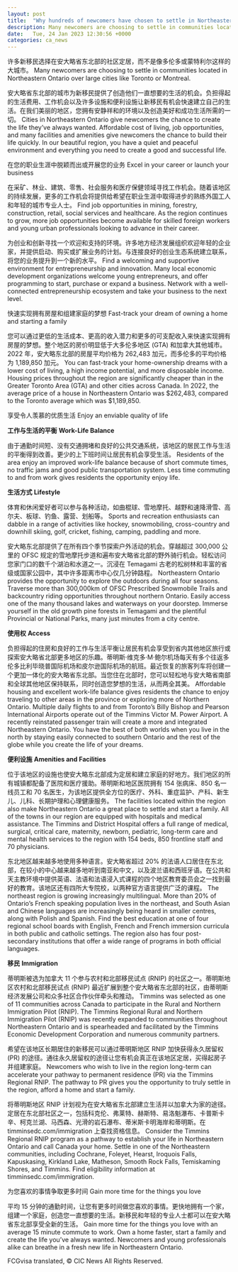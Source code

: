 ```yaml
---
layout: post
title:  "Why hundreds of newcomers have chosen to settle in Northeastern Ontario in the past three years"
description: Many newcomers are choosing to settle in communities located in Northeastern Ontario over large cities like Toronto or Montreal. Cities in Northeastern Ontario give newcomers the chance to create the life they’ve always wanted. Affordable cost of living, job opportunities, and many facilities and amenities give newcomers the chance to build their life quickly. In […]
date:   Tue, 24 Jan 2023 12:30:56 +0000
categories: ca_news
---
```

	
许多新移民选择在安大略省东北部的社区定居，而不是像多伦多或蒙特利尔这样的大城市。	Many newcomers are choosing to settle in communities located in Northeastern Ontario over large cities like Toronto or Montreal.
	
安大略省东北部的城市为新移民提供了创造他们一直想要的生活的机会。负担得起的生活费用、工作机会以及许多设施和便利设施让新移民有机会快速建立自己的生活。在我们美丽的地区，您拥有安静祥和的环境以及创造美好和成功生活所需的一切。	Cities in Northeastern Ontario give newcomers the chance to create the life they’ve always wanted. Affordable cost of living, job opportunities, and many facilities and amenities give newcomers the chance to build their life quickly. In our beautiful region, you have a quiet and peaceful environment and everything you need to create a good and successful life.
	
在您的职业生涯中脱颖而出或开展您的业务	Excel in your career or launch your business
	
在采矿、林业、建筑、零售、社会服务和医疗保健领域寻找工作机会。随着该地区的持续发展，更多的工作机会将提供给希望在职业生涯中取得进步的熟练外国工人和年轻的城市专业人士。	Find job opportunities in mining, forestry, construction, retail, social services and healthcare. As the region continues to grow, more job opportunities become available for skilled foreign workers and young urban professionals looking to advance in their career.
	
为创业和创新寻找一个欢迎和支持的环境。许多地方经济发展组织欢迎年轻的企业家，并提供启动、购买或扩展业务的计划。与连接良好的创业生态系统建立联系，将您的业务提升到一个新的水平。	Find a welcoming and supportive environment for entrepreneurship and innovation. Many local economic development organizations welcome young entrepreneurs, and offer programming to start, purchase or expand a business. Network with a well-connected entrepreneurship ecosystem and take your business to the next level.
	
快速实现拥有房屋和组建家庭的梦想	Fast-track your dream of owning a home and starting a family
	
您可以通过更低的生活成本、更高的收入潜力和更多的可支配收入来快速实现拥有房屋的梦想。整个地区的房价明显低于大多伦多地区 (GTA) 和加拿大其他城市。 2022 年，安大略东北部的房屋平均价格为 262,483 加元，而多伦多的平均价格为 1,189,850 加元。	You can fast-track your home-ownership dreams with a lower cost of living, a high income potential, and more disposable income. Housing prices throughout the region are significantly cheaper than in the Greater Toronto Area (GTA) and other cities across Canada. In 2022, the average price of a house in Northeastern Ontario was $262,483, compared to the Toronto average which was $1,189,850.
	
享受令人羡慕的优质生活	Enjoy an enviable quality of life
	
**工作与生活的平衡**	**Work-Life Balance**
	
由于通勤时间短、没有交通拥堵和良好的公共交通系统，该地区的居民工作与生活的平衡得到改善。更少的上下班时间让居民有机会享受生活。	Residents of the area enjoy an improved work-life balance because of short commute times, no traffic jams and good public transportation system. Less time commuting to and from work gives residents the opportunity enjoy life.
	
**生活方式**	**Lifestyle**
	
体育和休闲爱好者可以参与各种活动，如曲棍球、雪地摩托、越野和速降滑雪、高尔夫、板球、钓鱼、露营、划船等。	Sports and recreation enthusiasts can dabble in a range of activities like hockey, snowmobiling, cross-country and downhill skiing, golf, cricket, fishing, camping, paddling and more.
	
安大略东北部提供了在所有四个季节探索户外活动的机会。穿越超过 300,000 公里的 OFSC 规定的雪地摩托步道和遍布安大略省北部的野外骑行机会。轻松访问您家门口的数千个湖泊和水道之一。沉浸在 Temagami 古老的松树林和丰富的省级或国家公园中，其中许多距离市中心仅几分钟路程。	Northeastern Ontario provides the opportunity to explore the outdoors during all four seasons. Traverse more than 300,000km of OFSC Prescribed Snowmobile Trails and backcountry riding opportunities throughout northern Ontario. Easily access one of the many thousand lakes and waterways on your doorstep. Immerse yourself in the old growth pine forests in Temagami and the plentiful Provincial or National Parks, many just minutes from a city centre.
	
**使用权**	**Access**
	
负担得起的住房和良好的工作与生活平衡让居民有机会享受到省内其他地区旅行或探索安大略省北部更多地区的乐趣。蒂明斯·维克多·M·鲍尔机场每天有多个往返多伦多比利毕晓普国际机场和皮尔逊国际机场的航班。最近恢复的旅客列车将创建一个更加一体化的安大略省东北部。当您住在北部时，您可以轻松地与安大略省南部和全球其他地区保持联系，同时创造您梦想的生活，从而两全其美。	Affordable housing and excellent work-life balance gives residents the chance to enjoy traveling to other areas in the province or exploring more of Northern Ontario. Multiple daily flights to and from Toronto’s Billy Bishop and Pearson International Airports operate out of the Timmins Victor M. Power Airport. A recently reinstated passenger train will create a more and integrated Northeastern Ontario. You have the best of both worlds when you live in the north by staying easily connected to southern Ontario and the rest of the globe while you create the life of your dreams.
	
**便利设施**	**Amenities and Facilities**
	
位于该地区的设施也使安大略东北部成为定居和建立家庭的好地方。我们地区的所有城镇都配备了医院和医疗援助。蒂明斯和地区医院拥有 154 张病床、850 名一线员工和 70 名医生，为该地区提供全方位的医疗、外科、重症监护、产科、新生儿、儿科、长期护理和心理健康服务。	The facilities located within the region also make Northeastern Ontario a great place to settle and start a family. All of the towns in our region are equipped with hospitals and medical assistance. The Timmins and District Hospital offers a full range of medical, surgical, critical care, maternity, newborn, pediatric, long-term care and mental health services to the region with 154 beds, 850 frontline staff and 70 physicians.
	
东北地区越来越多地使用多种语言。安大略省超过 20% 的法语人口居住在东北部，在较小的中心越来越多地听到南亚和中文，以及波兰语和西班牙语。在公共和天主教环境中提供英语、法语和法语浸入式课程的四个地区教育委员会之一找到最好的教育。该地区还有四所大专院校，以两种官方语言提供广泛的课程。	The northeast region is growing increasingly multilingual. More than 20% of Ontario’s French speaking population lives in the northeast, and South Asian and Chinese languages are increasingly being heard in smaller centres, along with Polish and Spanish. Find the best education at one of four regional school boards with English, French and French immersion curricula in both public and catholic settings. The region also has four post-secondary institutions that offer a wide range of programs in both official languages.
	
**移民**	**Immigration**
	
蒂明斯被选为加拿大 11 个参与农村和北部移民试点 (RNIP) 的社区之一。蒂明斯地区农村和北部移民试点 (RNIP) 最近扩展到整个安大略省东北部的社区，由蒂明斯经济发展公司和众多社区合作伙伴牵头和推动。	Timmins was selected as one of 11 communities across Canada to participate in the Rural and Northern Immigration Pilot (RNIP). The Timmins Regional Rural and Northern Immigration Pilot (RNIP) was recently expanded to communities throughout Northeastern Ontario and is spearheaded and facilitated by the Timmins Economic Development Corporation and numerous community partners.
	
希望在该地区长期居住的新移民可以通过蒂明斯地区 RNIP 加快获得永久居留权 (PR) 的途径。通往永久居留权的途径让您有机会真正在该地区定居，买得起房子并组建家庭。	Newcomers who wish to live in the region long-term can accelerate your pathway to permanent residence (PR) via the Timmins Regional RNIP. The pathway to PR gives you the opportunity to truly settle in the region, afford a home and start a family.
	
将蒂明斯地区 RNIP 计划视为在安大略省东北部建立生活并以加拿大为家的途径。定居在东北部社区之一，包括科克伦、弗莱特、赫斯特、易洛魁瀑布、卡普斯卡辛、柯克兰湖、马西森、光滑的岩石瀑布、蒂米斯卡明海岸和蒂明斯。在 timminsedc.com/immigration 上查找资格信息。	Consider the Timmins Regional RNIP program as a pathway to establish your life in Northeastern Ontario and call Canada your home. Settle in one of the Northeastern communities, including Cochrane, Foleyet, Hearst, Iroquois Falls, Kapuskasing, Kirkland Lake, Matheson, Smooth Rock Falls, Temiskaming Shores, and Timmins. Find eligibility information at timminsedc.com/immigration.
	
为您喜欢的事情争取更多时间	Gain more time for the things you love
	
平均 15 分钟的通勤时间，让您有更多时间做您喜欢的事情。更快地拥有一个家，组建一个家庭，创造您一直想要的生活。新移民和年轻的专业人士都可以在安大略省东北部享受全新的生活。	Gain more time for the things you love with an average 15 minute commute to work. Own a home faster, start a family and create the life you’ve always wanted. Newcomers and young professionals alike can breathe in a fresh new life in Northeastern Ontario.

FCGvisa translated, © CIC News All Rights Reserved.
